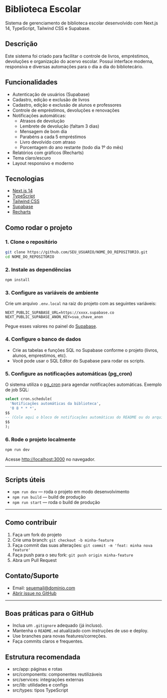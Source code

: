 # Biblioteca Escolar

Sistema de gerenciamento de biblioteca escolar desenvolvido com Next.js 14, TypeScript, Tailwind CSS e Supabase.

## Descrição

Este sistema foi criado para facilitar o controle de livros, empréstimos, devoluções e organização do acervo escolar. Possui interface moderna, responsiva e diversas automações para o dia a dia do bibliotecário.

## Funcionalidades
- Autenticação de usuários (Supabase)
- Cadastro, edição e exclusão de livros
- Cadastro, edição e exclusão de alunos e professores
- Controle de empréstimos, devoluções e renovações
- Notificações automáticas:
  - Atrasos de devolução
  - Lembrete de devolução (faltam 3 dias)
  - Mensagem de bom dia
  - Parabéns a cada 5 empréstimos
  - Livro devolvido com atraso
  - Porcentagem do ano restante (todo dia 1º do mês)
- Relatórios com gráficos (Recharts)
- Tema claro/escuro
- Layout responsivo e moderno

## Tecnologias
- [Next.js 14](https://nextjs.org/)
- [TypeScript](https://www.typescriptlang.org/)
- [Tailwind CSS](https://tailwindcss.com/)
- [Supabase](https://supabase.com/)
- [Recharts](https://recharts.org/)

## Como rodar o projeto

### 1. Clone o repositório
```bash
git clone https://github.com/SEU_USUARIO/NOME_DO_REPOSITORIO.git
cd NOME_DO_REPOSITORIO
```

### 2. Instale as dependências
```bash
npm install
```

### 3. Configure as variáveis de ambiente
Crie um arquivo `.env.local` na raiz do projeto com as seguintes variáveis:

```env
NEXT_PUBLIC_SUPABASE_URL=https://xxxx.supabase.co
NEXT_PUBLIC_SUPABASE_ANON_KEY=sua_chave_anon
```
Pegue esses valores no painel do [Supabase](https://app.supabase.com/).

### 4. Configure o banco de dados
- Crie as tabelas e funções SQL no Supabase conforme o projeto (livros, alunos, emprestimos, etc).
- Você pode usar o SQL Editor do Supabase para rodar os scripts.

### 5. Configure as notificações automáticas (pg_cron)
O sistema utiliza o [pg_cron](https://supabase.com/docs/guides/database/extensions/pgcron) para agendar notificações automáticas. Exemplo de job SQL:

```sql
select cron.schedule(
  'Notificações automáticas da biblioteca',
  '0 8 * * *',
$$
-- (Cole aqui o bloco de notificações automáticas do README ou do arquivo /sql/notificacoes_cron.sql)
$$
);
```

### 6. Rode o projeto localmente
```bash
npm run dev
```
Acesse [http://localhost:3000](http://localhost:3000) no navegador.

---

## Scripts úteis
- `npm run dev` — roda o projeto em modo desenvolvimento
- `npm run build` — build de produção
- `npm run start` — roda o build de produção

---

## Como contribuir
1. Faça um fork do projeto
2. Crie uma branch: `git checkout -b minha-feature`
3. Faça commit das suas alterações: `git commit -m 'feat: minha nova feature'`
4. Faça push para o seu fork: `git push origin minha-feature`
5. Abra um Pull Request

## Contato/Suporte
- Email: seuemail@dominio.com
- [Abrir issue no GitHub](https://github.com/SEU_USUARIO/NOME_DO_REPOSITORIO/issues)

---

## Boas práticas para o GitHub
- Inclua um `.gitignore` adequado (já incluso).
- Mantenha o `README.md` atualizado com instruções de uso e deploy.
- Use branches para novas features/correções.
- Faça commits claros e frequentes.

## Estrutura recomendada
- src/app: páginas e rotas
- src/components: componentes reutilizáveis
- src/services: integrações externas
- src/lib: utilidades e configs
- src/types: tipos TypeScript
